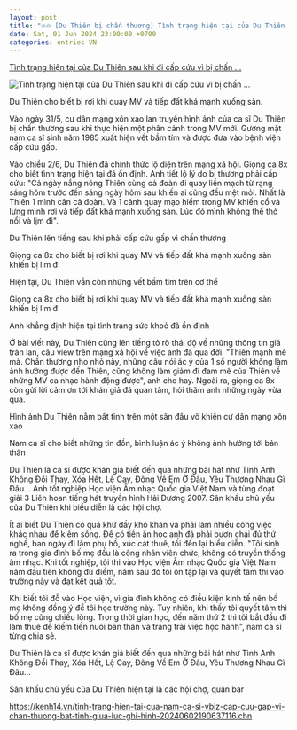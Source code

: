 ```yaml
---
layout: post
title: "🔥🔥 [Du Thiên bị chấn thương] Tình trạng hiện tại của Du Thiên sau khi đi cấp cứu vì bị chấn ..."
date: Sat, 01 Jun 2024 23:00:00 +0700
categories: entries VN
---
```

[Tình trạng hiện tại của Du Thiên sau khi đi cấp cứu vì bị chấn ...](https://kenh14.vn/tinh-trang-hien-tai-cua-nam-ca-si-vbiz-cap-cuu-gap-vi-chan-thuong-bat-tinh-giua-luc-ghi-hinh-20240602190637116.chn)

![Tình trạng hiện tại của Du Thiên sau khi đi cấp cứu vì bị chấn ...](https://kenh14cdn.com/zoom/600_315/203336854389633024/2024/6/2/photo1717329817125-17173298173271700021707.jpeg)

Du Thiên cho biết bị rơi khi quay MV và tiếp đất khá mạnh xuống sàn.

Vào ngày 31/5, cư dân mạng xôn xao lan truyền hình ảnh của ca sĩ Du Thiên bị chấn thương sau khi thực hiện một phân cảnh trong MV mới. Gương mặt nam ca sĩ sinh năm 1985 xuất hiện vết bầm tím và được đưa vào bệnh viện cấp cứu gấp.

Vào chiều 2/6, Du Thiên đã chính thức lộ diện trên mạng xã hội. Giọng ca 8x cho biết tình trạng hiện tại đã ổn định. Anh tiết lộ lý do bị thương phải cấp cứu: "Cả ngày nắng nóng Thiên cùng cả đoàn đi quay liền mạch từ rạng sáng hôm trước đến sáng ngày hôm sau khiến ai cũng đều mệt mỏi. Nhất là Thiên 1 mình cân cả đoàn. Và 1 cảnh quay mạo hiểm trong MV khiến cổ và lưng mình rơi và tiếp đất khá mạnh xuống sàn. Lúc đó mình không thể thở nổi và lịm đi".

Du Thiên lên tiếng sau khi phải cấp cứu gấp vì chấn thương

Giọng ca 8x cho biết bị rơi khi quay MV và tiếp đất khá mạnh xuống sàn khiến bị lịm đi

Hiện tại, Du Thiên vẫn còn những vết bầm tím trên cơ thể

Giọng ca 8x cho biết bị rơi khi quay MV và tiếp đất khá mạnh xuống sàn khiến bị lịm đi

Anh khẳng định hiện tại tình trạng sức khoẻ đã ổn định

Ở bài viết này, Du Thiên cũng lên tiếng tỏ rõ thái độ về những thông tin giả tràn lan, câu view trên mạng xã hội về việc anh đã qua đời. "Thiên mạnh mẽ mà. Chấn thương nho nhỏ này, những câu nói ác ý của 1 số người không làm ảnh hưởng được đến Thiên, cũng không làm giảm đi đam mê của Thiên về những MV ca nhạc hành động được", anh cho hay. Ngoài ra, giọng ca 8x còn gửi lời cảm ơn tới khán giả đã quan tâm, hỏi thăm anh những ngày vừa qua.



Hình ảnh Du Thiên nằm bất tỉnh trên một sân đấu võ khiến cư dân mạng xôn xao

Nam ca sĩ cho biết những tin đồn, bình luận ác ý không ảnh hưởng tới bản thân

Du Thiên là ca sĩ được khán giả biết đến qua những bài hát như Tình Anh Không Đổi Thay, Xóa Hết, Lệ Cay, Đông Về Em Ở Đâu, Yêu Thương Nhau Gì Đâu… Anh tốt nghiệp Học viện Âm nhạc Quốc gia Việt Nam và từng đoạt giải 3 Liên hoan tiếng hát truyền hình Hải Dương 2007. Sân khấu chủ yếu của Du Thiên khi biểu diễn là các hội chợ.

Ít ai biết Du Thiên có quá khứ đầy khó khăn và phải làm nhiều công việc khác nhau để kiếm sống. Để có tiền ăn học anh đã phải bươn chải đủ thứ nghề, ban ngày đi làm phụ hồ, xúc cát thuê, tối đến lại biểu diễn. "Tôi sinh ra trong gia đình bố mẹ đều là công nhân viên chức, không có truyền thống âm nhạc. Khi tốt nghiệp, tôi thi vào Học viện Âm nhạc Quốc gia Việt Nam năm đầu tiên không đủ điểm, năm sau đó tôi ôn tập lại và quyết tâm thi vào trường này và đạt kết quả tốt.

Khi biết tôi đỗ vào Học viện, vì gia đình không có điều kiện kinh tế nên bố mẹ không đồng ý để tôi học trường này. Tuy nhiên, khi thấy tôi quyết tâm thì bố mẹ cũng chiều lòng. Trong thời gian học, đến năm thứ 2 thì tôi bắt đầu đi làm thuê để kiếm tiền nuôi bản thân và trang trải việc học hành", nam ca sĩ từng chia sẻ.

Du Thiên là ca sĩ được khán giả biết đến qua những bài hát như Tình Anh Không Đổi Thay, Xóa Hết, Lệ Cay, Đông Về Em Ở Đâu, Yêu Thương Nhau Gì Đâu…

Sân khấu chủ yếu của Du Thiên hiện tại là các hội chợ, quán bar

https://kenh14.vn/tinh-trang-hien-tai-cua-nam-ca-si-vbiz-cap-cuu-gap-vi-chan-thuong-bat-tinh-giua-luc-ghi-hinh-20240602190637116.chn

